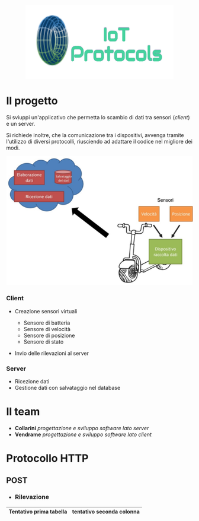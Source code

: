 <p align="center">
  <img src="/ref/logo.png?raw=true" />
</p>

# Il progetto
Si sviuppi un'applicativo che permetta lo scambio di dati tra sensori (*client*) e un server. 

Si richiede inoltre, che la comunicazione tra i dispositivi, avvenga tramite l'utilizzo di diversi protocolli, riusciendo ad adattare il codice nel migliore dei modi. 

<p align="center">
  <img src="/ref/work_toDo.jpg?raw=true" />
</p>

### Client
- Creazione sensori virtuali
  - Sensore di batteria
  - Sensore di velocità
  - Sensore di posizione
  - Sensore di stato
  
- Invio delle rilevazioni al server

### Server
- Ricezione dati
- Gestione dati con salvataggio nel database 

# Il team

- **Collarini**  *progettazione e sviluppo software lato server*
- **Vendrame** *progettazione e sviluppo software lato client*

# Protocollo HTTP

## POST 

- ### Rilevazione 

| Tentativo prima tabella | tentativo seconda colonna |
|-------------------------|---------------------------|

